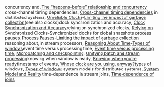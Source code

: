 concurrency and, [The “happens-before” relationship and concurrency](ch05.html#idm140605775548432)
cross-channel timing dependencies, [Cross-channel timing dependencies](ch09.html#idm140605759920928)
in distributed systems, [Unreliable Clocks](ch08.html#ix_timeclock)-[Limiting the impact of garbage collection](ch08.html#idm140605760455040)(see also clocks)clock synchronization and accuracy, [Clock Synchronization and Accuracy](ch08.html#idm140605760812720)relying on synchronized clocks, [Relying on Synchronized Clocks](ch08.html#ix_timeclocksync)-[Synchronized clocks for global snapshots](ch08.html#idm140605760619168)
process pauses, [Process Pauses](ch08.html#ix_timeclockproc)-[Limiting the impact of garbage collection](ch08.html#idm140605760458896)
reasoning about, in stream processors, [Reasoning About Time](ch11.html#ix_timestream)-[Types of windows](ch11.html#idm140605756438560)event time versus processing time, [Event time versus processing time](ch11.html#idm140605756509952), [Microbatching and checkpointing](ch11.html#idm140605756280368), [Unifying batch and stream processing](ch12.html#idm140605755882016)knowing when window is ready, [Knowing when you’re ready](ch11.html#idm140605756491216)timestamp of events, [Whose clock are you using, anyway?](ch11.html#idm140605756475328)types of windows, [Types of windows](ch11.html#idm140605756459472)
system models for distributed systems, [System Model and Reality](ch08.html#idm140605760274192)
time-dependence in stream joins, [Time-dependence of joins](ch11.html#idm140605756322624)